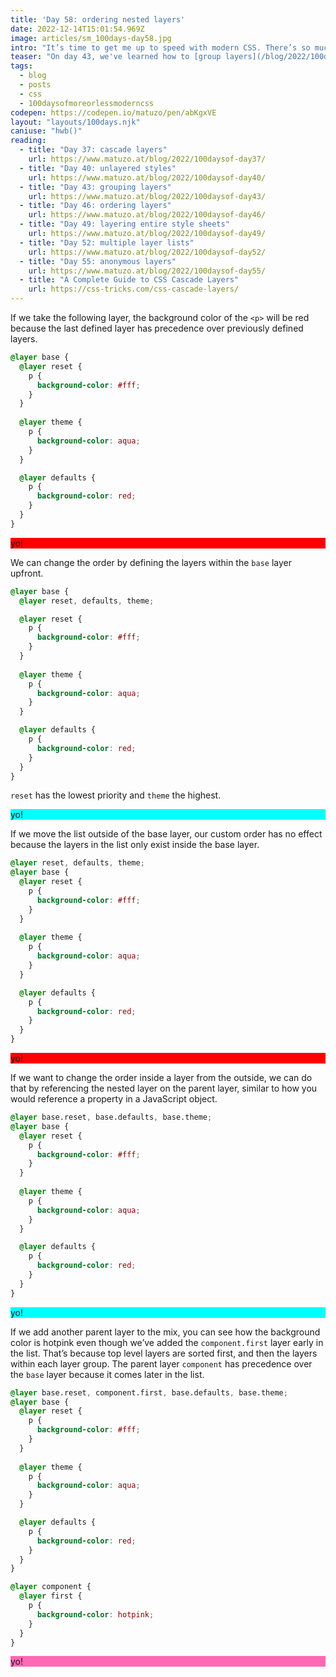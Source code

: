 ```yaml
---
title: 'Day 58: ordering nested layers'
date: 2022-12-14T15:01:54.969Z
image: articles/sm_100days-day58.jpg
intro: "It’s time to get me up to speed with modern CSS. There’s so much new in CSS that I know too little about. To change that I’ve started [#100DaysOfMoreOrLessModernCSS](/blog/2022/100-days-of-more-or-less-modern-css/). Why more or less modern CSS? Because some topics will be about cutting-edge features, while other stuff has been around for quite a while already, but I just have little to no experience with it."
teaser: "On day 43, we've learned how to [group layers](/blog/2022/100daysof-day43/) and on day 46, how to [order them](/blog/2022/100daysof-day43/). In this post, we’ll look into ordering grouped layers."
tags:
  - blog
  - posts
  - css
  - 100daysofmoreorlessmoderncss
codepen: https://codepen.io/matuzo/pen/abKgxVE
layout: "layouts/100days.njk"
caniuse: "hwb()"
reading:
  - title: "Day 37: cascade layers"
    url: https://www.matuzo.at/blog/2022/100daysof-day37/
  - title: "Day 40: unlayered styles"
    url: https://www.matuzo.at/blog/2022/100daysof-day40/
  - title: "Day 43: grouping layers"
    url: https://www.matuzo.at/blog/2022/100daysof-day43/
  - title: "Day 46: ordering layers"
    url: https://www.matuzo.at/blog/2022/100daysof-day46/
  - title: "Day 49: layering entire style sheets"
    url: https://www.matuzo.at/blog/2022/100daysof-day49/
  - title: "Day 52: multiple layer lists"
    url: https://www.matuzo.at/blog/2022/100daysof-day52/
  - title: "Day 55: anonymous layers"
    url: https://www.matuzo.at/blog/2022/100daysof-day55/
  - title: "A Complete Guide to CSS Cascade Layers"
    url: https://css-tricks.com/css-cascade-layers/
---
```




If we take the following layer, the background color of the `<p>` will be red because the last defined layer has precedence over previously defined layers.

```css
@layer base {
  @layer reset {
    p {
      background-color: #fff;
    }
  }
  
  @layer theme {
    p {
      background-color: aqua;
    }
  }

  @layer defaults {
    p {
      background-color: red;
    }
  }
}
```
<style>
@layer base {
  @layer reset {
    .sample1 p {
      background-color: #fff;
    }
  }
  
  @layer theme {
    .sample1 p {
      background-color: aqua;
    }
  }

  @layer defaults {
    .sample1 p {
      background-color: red;
    }
  }
}

@layer base1 {
  @layer reset, defaults, theme;

  @layer reset {
    .sample2 p {
      background-color: #fff;
    }
  }
  
  @layer theme {
    .sample2 p {
      background-color: aqua;
    }
  }

  @layer defaults {
    .sample2 p {
      background-color: red;
    }
  }
}

@layer reset3, defaults3, theme3;
@layer base3 {
  
  @layer reset3 {
    .sample3 p {
      background-color: #fff;
    }
  }
  
  @layer theme3 {
    .sample3 p {
      background-color: aqua;
    }
  }

  @layer defaults3 {
    .sample3 p {
      background-color: red;
    }
  }
}

@layer base4.reset, base4.defaults, base4.theme;
@layer base4 {
  
  @layer reset {
    .sample4 p {
      background-color: #fff;
    }
  }
  
  @layer theme {
    .sample4 p {
      background-color: aqua;
    }
  }

  @layer defaults {
    .sample4 p {
      background-color: red;
    }
  }
}

@layer base5.reset, component.first, base5.defaults, base5.theme;
@layer base5 {
  @layer reset {
    .sample5 p {
      background-color: #fff;
    }
  }
  
  @layer theme {
    .sample5 p {
      background-color: aqua;
    }
  }

  @layer defaults {
    .sample5 p {
      background-color: red;
    }
  }
}

@layer component {
  @layer first {
    .sample5 p {
      background-color: hotpink;
    }
  }
}
</style>


<div class="sample1" data-sample="demo: the background color is red">
  <p>yo!</p>
</div>

We can change the order by defining the layers within the `base` layer upfront.


```css
@layer base {
  @layer reset, defaults, theme;

  @layer reset {
    p {
      background-color: #fff;
    }
  }
  
  @layer theme {
    p {
      background-color: aqua;
    }
  }

  @layer defaults {
    p {
      background-color: red;
    }
  }
}
```

`reset` has the lowest priority and `theme` the highest.

<div class="sample2" data-sample="demo: the background color is aqua">
  <p>yo!</p>
</div>

If we move the list outside of the base layer, our custom order has no effect because the layers in the list only exist inside the base layer.

```css
@layer reset, defaults, theme;
@layer base {
  @layer reset {
    p {
      background-color: #fff;
    }
  }
  
  @layer theme {
    p {
      background-color: aqua;
    }
  }

  @layer defaults {
    p {
      background-color: red;
    }
  }
}
```

<div class="sample3" data-sample="demo: the background color is red">
  <p>yo!</p>
</div>

If we want to change the order inside a layer from the outside, we can do that by referencing the nested layer on the parent layer, similar to how you would reference a property in a JavaScript object.

```css
@layer base.reset, base.defaults, base.theme;
@layer base {
  @layer reset {
    p {
      background-color: #fff;
    }
  }
  
  @layer theme {
    p {
      background-color: aqua;
    }
  }

  @layer defaults {
    p {
      background-color: red;
    }
  }
}
```

<div class="sample4" data-sample="demo: the background color is aqua">
  <p>yo!</p>
</div>

If we add another parent layer to the mix, you can see how the background color is hotpink even though we’ve added the `component.first` layer early in the list. That’s because top level layers are sorted first, and then the layers within each layer group. The parent layer `component` has precedence over the `base` layer because it comes later in the list.

```css
@layer base.reset, component.first, base.defaults, base.theme;
@layer base {
  @layer reset {
    p {
      background-color: #fff;
    }
  }
  
  @layer theme {
    p {
      background-color: aqua;
    }
  }

  @layer defaults {
    p {
      background-color: red;
    }
  }
}

@layer component {
  @layer first {
    p {
      background-color: hotpink;
    }
  }
}
```

<div class="sample5" data-sample="demo: the background color is hotpink">
  <p>yo!</p>
</div>